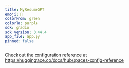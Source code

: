 ```yaml
---
title: MyResumeGPT
emoji: 🚀
colorFrom: green
colorTo: purple
sdk: gradio
sdk_version: 3.44.4
app_file: app.py
pinned: false
---
```


Check out the configuration reference at https://huggingface.co/docs/hub/spaces-config-reference
